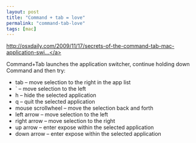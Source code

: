 ```yaml
---
layout: post
title: "Command + tab = love"
permalink: "command-tab-love"
tags: [mac]
---
```


<a href="http://osxdaily.com/2009/11/17/secrets-of-the-command-tab-mac-application-switcher/">http://osxdaily.com/2009/11/17/secrets-of-the-command-tab-mac-application-swi...</a>

Command+Tab launches the application switcher, continue holding down Command and then try:
<ul>
	<li>tab – move selection to the right in the app list</li>
	<li>` – move selection to the left</li>
	<li>h – hide the selected application</li>
	<li>q – quit the selected application</li>
	<li>mouse scrollwheel – move the selection back and forth</li>
	<li>left arrow – move selection to the left</li>
	<li>right arrow – move selection to the right</li>
	<li>up arrow – enter expose within the selected application</li>
	<li>down arrow – enter expose within the selected application</li>
</ul>
